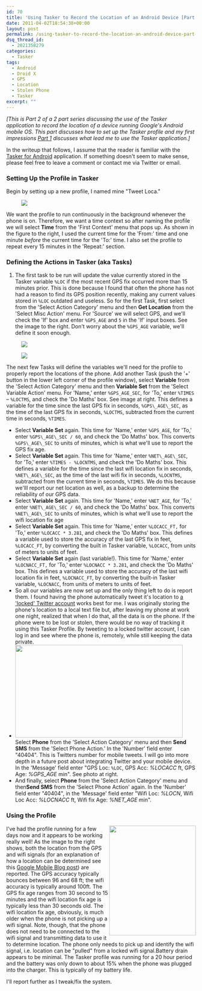 ```yaml
---
id: 70
title: 'Using Tasker to Record the Location of an Android Device [Part 2]'
date: 2011-04-02T18:54:38+00:00
layout: post
permalink: /using-tasker-to-record-the-location-an-android-device-part-2/
dsq_thread_id:
  - 2021358279
categories:
  - Tasker
tags:
  - Android
  - Droid X
  - GPS
  - Location
  - Stolen Phone
  - Tasker
excerpt: ""
---
```


_[This is Part 2 of a 2 part series discussing the use of the Tasker application to record the location of a device running Google's Android mobile OS. This part discusses how to set up the Tasker profile and my first impressions [Part 1](http://www.williamsgodfrey.com/using-tasker-to-record-the-location-an-android-device-part-1/) discusses what lead me to use the Tasker application.]_

In the writeup that follows, I assume that the reader is familiar with the [Tasker for Android](http://tasker.dinglisch.net/) application. If something doesn't seem to make sense, please feel free to leave a comment or contact me via Twitter or email.

### Setting Up the Profile in Tasker

Begin by setting up a new profile, I named mine "Tweet Loca."

<figure>
  <img src="{{ site.url }}/images/firstcontexttime.png" >
</figure>

We want the profile to run continuously in the background whenever the phone is on. Therefore, we want a time context so after naming the profile we will select **Time** from the 'First Context' menu that pops up. As shown in the figure to the right, I used the current time for the 'From:' time and one minute _before_ the current time for the 'To:' time. I also set the profile to repeat every 15 minutes in the 'Repeat:' section. 

### Defining the Actions in Tasker (aka Tasks)

1. The first task to be run will update the value currently stored in the Tasker variable `%LOC` if the most recent GPS fix occurred more than 15 minutes prior. This is done because I found that often the phone has not had a reason to find its GPS position recently, making any current values stored in `%LOC` outdated and useless. So for the first Task, first select from the 'Select Action Category' menu and then **Get Location** from the 'Select Misc Action' menu. For 'Source' we will select GPS, and we'll check the 'If' box and enter `%GPS_AGE` and `5` in the 'If' input boxes. See the image to the right. Don't worry about the `%GPS_AGE` variable, we'll define it soon enough.</li> 

<figure>
  <img src="{{ site.url }}/images/firsttasklocation.png" >
</figure>

<figure>
  <img src="{{ site.url }}/images/GPSAGEdefine.png" >
</figure>
      
The next few Tasks will define the variables we'll need for the profile to properly report the locations of the phone. Add another Task (push the '+' button in the lower left corner of the profile window), select **Variable** from the 'Select Action Category' menu  and then **Variable Set** from the 'Select Variable Action' menu. For 'Name,' enter `%GPS_AGE_SEC`, for 'To,' enter `%TIMES` – `%LOCTMS`, and check the 'Do Maths' box. See image at right. This defines a variable for the time since the last GPS fix in seconds, `%GPS\_AGE\_SEC`, as the time of the last GPS fix in seconds, `%LOCTMS`, subtracted from the current time in seconds, `%TIMES`.
      
* Select **Variable Set** again. This time for 'Name,' enter `%GPS_AGE`, for 'To,' enter `%GPS\_AGE\_SEC / 60`, and check the 'Do Maths' box. This converts `%GPS\_AGE\_SEC` to units of minutes, which is what we'll use to report the GPS fix age.
* Select **Variable Set** again. This time for 'Name,' enter `%NET\_AGE\_SEC`, for 'To,' enter `%TIMES - %LOCNTMS`, and check the 'Do Maths' box. This defines a variable for the time since the last wifi location fix in seconds, `%NET\_AGE\_SEC`, as the time of the last wifi fix in seconds, `%LOCNTMS`, subtracted from the current time in seconds, `%TIMES`. We do this because we'lll report our net location as well, as a backup to determine the reliability of our GPS data. 
* Select **Variable Set** again. This time for 'Name,' enter `%NET_AGE`, for 'To,' enter `%NET\_AGE\_SEC / 60`, and check the 'Do Maths' box. This converts `%NET\_AGE\_SEC` to units of minutes, which is what we'll use to report the wifi location fix age
* Select **Variable Set** again. This time for 'Name,' enter `%LOCACC_FT,` for 'To,' enter `%LOCACC * 3.281`, and check the 'Do Maths' box. This defines a variable used to store the accuracy of the last GPS fix in feet, `%LOCACC_FT`, by converting the built in Tasker variable, `%LOCACC`, from units of meters to units of feet.
* Select **Variable Set** again (last variable!). This time for 'Name,' enter `%LOCNACC_FT,` for 'To,' enter `%LOCNACC * 3.281`, and check the 'Do Maths' box. This defines a variable used to store the accuracy of the last wifi location fix in feet, `%LOCNACC_FT`, by converting the built-in Tasker variable, `%LOCNACC`, from units of meters to units of feet.
* So all our variables are now set up and the only thing left to do is report them. I found having the phone automatically tweet it's location to [a 'locked' Twitter account](http://twitter.com/#!/wsglocation) works best for me. I was originally storing the phone's location to a local text file but, after leaving my phone at work one night, realized that when I do that, all the data is on the phone. If the phone were to be lost or stolen, there would be no way of tracking it using this Tasker Profile. By tweeting to a locked twitter account, I can log in and see where the phone is, remotely, while still keeping the data private.
* [<img class="alignright size-large wp-image-111" title="SendSMSdefine" alt="" src="http://www.williamsgodfrey.com/wp-content/uploads/2011/04/SendSMSdefine-1024x567.png" width="445" height="246" srcset="http://www.williamsgodfrey.com/wp-content/uploads/2011/04/SendSMSdefine-300x166.png 300w, http://www.williamsgodfrey.com/wp-content/uploads/2011/04/SendSMSdefine-1024x567.png 1024w, http://www.williamsgodfrey.com/wp-content/uploads/2011/04/SendSMSdefine.png 1540w" sizes="(max-width: 445px) 100vw, 445px" />](http://www.williamsgodfrey.com/wp-content/uploads/2011/04/SendSMSdefine.png) Select **Phone** from the 'Select Action Category' menu and then **Send SMS** from the 'Select Phone Action.' In the 'Number' field enter "40404". This is Twitters number for mobile tweets. I will go into more depth in a future post about integrating Twitter and your mobile device. In the 'Message' field enter "GPS Loc: `%LOC`, GPS Acc: _%LOCACC_ ft, GPS Age: _%GPS_AGE_ min". See photo at right.
* And finally, select **Phone** from the 'Select Action Category' menu and then**Send SMS** from the 'Select Phone Action' again. In the 'Number' field enter "40404", in the 'Message' field enter "Wifi Loc: _%LOCN_, Wifi Loc Acc: _%LOCNACC_ ft, Wifi fix Age: _%NET_AGE_ min".

### Using the Profile
      
<div style="float: right;"><a href="http://www.williamsgodfrey.com/wp-content/uploads/2011/04/sampletweets.png"><img class="alignright size-full wp-image-120" title="sampletweets" alt="" src="http://www.williamsgodfrey.com/wp-content/uploads/2011/04/sampletweets.png" width="230" height="291" /></a></div>

I've had the profile running for a few days now and it appears to be working really well! As the image to the right shows, both the location from the GPS and wifi signals (for an explanation of how a location can be determined see this [Google Mobile Blog post](http://googlemobile.blogspot.com/2008/10/my-location-now-with-wi-fi.html)) are reported. The GPS accuracy typically bounces between 96 and 68 ft; the wifi accuracy is typically around 100ft. The GPS fix age ranges from 30 second to 15 minutes and the wifi location fix age is typically less than 30 seconds old. The wifi location fix age, obviously, is much older when the phone is not picking up a wifi signal. Note, though, that the phone does not need to be connected to the wifi signal and transmitting data to use it to determine location. The phone only needs to pick up and identify the wifi signal, i.e. location can be "pulled" from a locked wifi signal.Battery drain appears to be minimal. The Tasker profile was running for a 20 hour period and the battery was only down to about 15% when the phone was plugged into the charger. This is typically of my battery life.

I'll report further as I tweak/fix the system.
